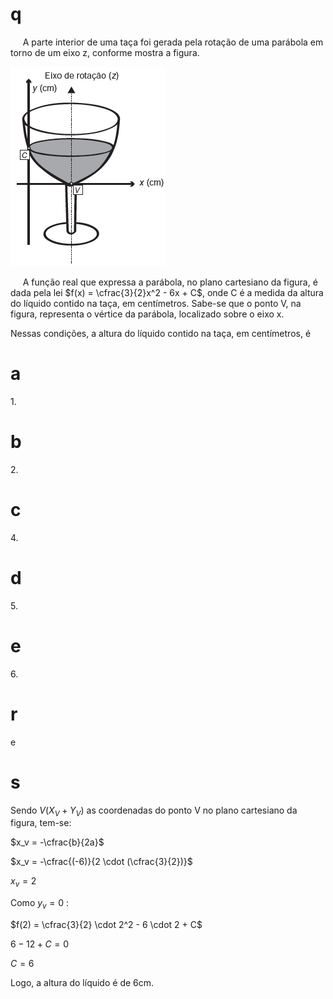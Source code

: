 # q
     A parte interior de uma taça foi gerada pela rotação de uma parábola em torno de um eixo z, conforme mostra a figura.

![](e8874005-b606-0c9b-6d9e-cb7efa88b8d7.png)

     A função real que expressa a parábola, no plano cartesiano da figura, é dada pela lei $f(x) = \cfrac{3}{2}x^2 - 6x + C$, onde C é a medida da altura do líquido contido na taça, em centímetros. Sabe-se que o ponto V, na figura, representa o vértice da parábola, localizado sobre o eixo x.

Nessas condições, a altura do líquido contido na taça, em centímetros, é

# a
1\.

# b
2\.

# c
4\.

# d
5\.

# e
6\.

# r
e

# s
Sendo $V(X_V + Y_V)$ as coordenadas do ponto V no plano cartesiano da figura, tem-se:

$x_v = -\cfrac{b}{2a}$

$x_v = -\cfrac{(-6)}{2 \cdot (\cfrac{3}{2})}$

$x_v = 2$

Como $y_v = 0$ :

$f(2) = \cfrac{3}{2} \cdot 2^2 - 6 \cdot 2 + C$

$6 - 12 + C =0$

$C = 6$

Logo, a altura do líquido é de 6cm.
